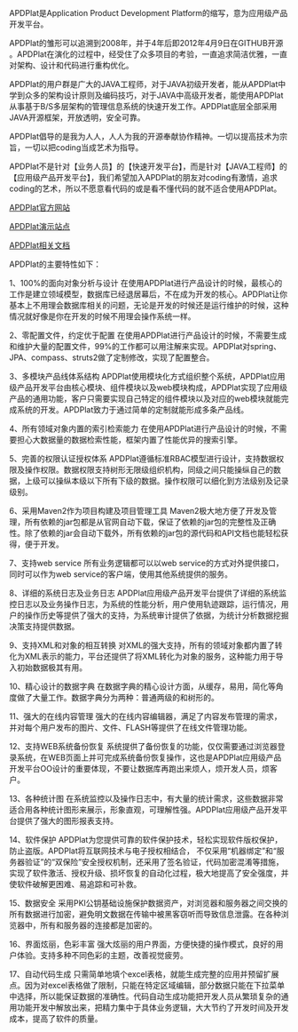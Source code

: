 APDPlat是Application Product Development Platform的缩写，意为应用级产品开发平台。 

APDPlat的雏形可以追溯到2008年，并于4年后即2012年4月9日在GITHUB开源 。APDPlat在演化的过程中，经受住了众多项目的考验，一直追求简洁优雅，一直对架构、设计和代码进行重构优化。 

APDPlat的用户群是广大的JAVA工程师，对于JAVA初级开发者，能从APDPlat中学到众多的架构设计原则及编码技巧，对于JAVA中高级开发者，能使用APDPlat从事基于B/S多层架构的管理信息系统的快速开发工作。APDPlat底层全部采用JAVA开源框架，开放透明，安全可靠。 

APDPlat倡导的是我为人人，人人为我的开源奉献协作精神。一切以提高技术为宗旨，一切以把coding当成艺术为指导。

APDPlat不是针对【业务人员】的【快速开发平台】，而是针对【JAVA工程师】的【应用级产品开发平台】，我们希望加入APDPlat的朋友对coding有激情，追求coding的艺术，所以不愿意看代码的或是看不懂代码的就不适合使用APDPlat。

<p><a href="http://apdplat.org" target="_blank">APDPlat官方网站</a></p>

<p><a href="http://apdplat.net" target="_blank">APDPlat演示站点</a></p>

<p><a href="http://github.com/ysc/APDPlat/wiki" target="_blank">APDPlat相关文档</a></p>

APDPlat的主要特性如下：

1、100%的面向对象分析与设计
   在使用APDPlat进行产品设计的时候，最核心的工作是建立领域模型，数据库已经退居幕后，不在成为开发的核心。APDPlat让你基本上不用理会数据库相关的问题，无论是开发的时候还是运行维护的时候，这种情况就好像是你在开发的时候不用理会操作系统一样。

2、零配置文件，约定优于配置
   在使用APDPlat进行产品设计的时候，不需要生成和维护大量的配置文件，99%的工作都可以用注解来实现。APDPlat对spring、JPA、compass、struts2做了定制修改，实现了配置整合。

3、多模块产品线体系结构
   APDPlat使用模块化方式组织整个系统，APDPlat应用级产品开发平台由核心模块、组件模块以及web模块构成，APDPlat实现了应用级产品的通用功能，客户只需要实现自己特定的组件模块以及对应的web模块就能完成系统的开发。APDPlat致力于通过简单的定制就能形成多条产品线。

4、所有领域对象内置的索引检索能力
   在使用APDPlat进行产品设计的时候，不需要担心大数据量的数据检索性能，框架内置了性能优异的搜索引擎。

5、完善的权限认证授权体系
   APDPlat遵循标准RBAC模型进行设计，支持数据权限及操作权限。数据权限支持树形无限级组织机构，同级之间只能操纵自己的数据，上级可以操纵本级以下所有下级的数据。操作权限可以细化到方法级别及记录级别。

6、采用Maven2作为项目构建及项目管理工具
   Maven2极大地方便了开发及管理，所有依赖的jar包都是从官网自动下载，保证了依赖的jar包的完整性及正确性。除了依赖的jar会自动下载外，所有依赖的jar包的源代码和API文档也能轻松获得，便于开发。

7、支持web service
   所有业务逻辑都可以以web service的方式对外提供接口，同时可以作为web service的客户端，使用其他系统提供的服务。

8、详细的系统日志及业务日志
   APDPlat应用级产品开发平台提供了详细的系统监控日志以及业务操作日志，为系统的性能分析，用户使用轨迹跟踪，运行情况，用户的操作历史等提供了强大的支持，为系统审计提供了依据，为统计分析数据挖掘决策支持提供数据。

9、支持XML和对象的相互转换
   对XML的强大支持，所有的领域对象都内置了转化为XML表示的能力，平台还提供了将XML转化为对象的服务，这种能力用于导入初始数据极其有用。

10、精心设计的数据字典
   在数据字典的精心设计方面，从缓存，易用，简化等角度做了大量工作。数据字典分为两种：普通两级的和树形的。

11、强大的在线内容管理
   强大的在线内容编辑器，满足了内容发布管理的需求，并对每个用户发布的图片、文件、FLASH等提供了在线文件管理功能。

12、支持WEB系统备份恢复
   系统提供了备份恢复的功能，仅仅需要通过浏览器登录系统，在WEB页面上并可完成系统备份恢复操作，这也是APDPlat应用级产品开发平台OO设计的重要体现，不要让数据库再跑出来烦人，烦开发人员，烦客户。

13、各种统计图
   在系统监控以及操作日志中，有大量的统计需求，这些数据非常适合用各种统计图形来展示，形象直观，可理解性强。APDPlat应用级产品开发平台提供了强大的图形报表支持。

14、软件保护
   APDPlat为您提供可靠的软件保护技术，轻松实现软件版权保护，防止盗版。APDPlat将互联网技术与电子授权相结合， 不仅采用“机器绑定”和“服务器验证”的“双保险”安全授权机制，还采用了签名验证，代码加密混淆等措施，实现了软件激活、授权升级、损坏恢复的自动化过程，极大地提高了安全强度，并使软件破解更困难、易追踪和可补救。

15、数据安全
   采用PKI公钥基础设施保护数据资产，对浏览器和服务器之间交换的所有数据进行加密，避免明文数据在传输中被黑客窃听而导致信息泄露。在各种浏览器中，所有和服务器的连接都是加密的。

16、界面炫丽，色彩丰富
   强大炫丽的用户界面，方便快捷的操作模式，良好的用户体验。支持多种不同色彩的主题，改善视觉疲劳。

17、自动代码生成
   只需简单地填个excel表格，就能生成完整的应用并预留扩展点。因为对excel表格做了限制，只能在特定区域编辑，部分数据只能在下拉菜单中选择，所以能保证数据的准确性。代码自动生成功能把开发人员从繁琐复杂的通用功能开发中解放出来，把精力集中于具体业务逻辑，大大节约了开发时间及开发成本，提高了软件的质量。
